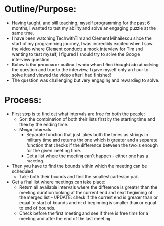 # Outline/Purpose:

- Having taught, and still teaching, myself programming for the past 6 months, I wanted to test my ability and solve an engaging puzzle at the same time.
- I have been watching TechwithTim and Clement Mihailescu since the start of my programming journey, I was incredibly excited when I saw the video where Clement conducts a mock interview for Tim and wanting to test myself, I figured I should try to solve the Google interview question.
- Below is the process or outline I wrote when I first thought about solving the question and true to the interview, I gave myself only an hour to solve it and viewed the video after I had finished!
- The question was challenging but very engaging and rewarding to solve.

# Process:

- First step is to find out what intervals are free for both the people:
    - Sort the combination of both their lists first by the starting time and then by the ending time.
    - Merge Intervals
        - Separate function that just takes both the times as strings in military time and returns the one which is greater and a separate function that checks if the difference between the two is enough for the given meeting time.
        - Get a list where the meeting can't happen - either one has a meeting.
- Then you have to find the bounds within which the meeting can be scheduled
    - Take both their bounds and find the smallest cartesian pair.
- Get a final list where meetings can take place:
    - Return all available intervals where the difference is greater than the meeting duration looking at the current end and next beginning of the merged list - UPDATE: check if the current end is greater than or equal to start of bounds and next beginning is smaller than or equal to end of bounds.
    - Check before the first meeting and see if there is free time for a meeting and after the end of the last meeting.
